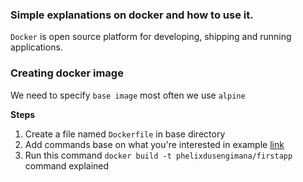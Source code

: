 ### Simple explanations on docker and how to use it.

`Docker` is open source platform for developing, shipping and running applications.

### Creating docker image

We need to specify `base image`  most often we use  `alpine` 

**Steps**

1. Create a file named `Dockerfile` in base directory
2. Add commands base on what you're interested in example [link](https://github.com/phelixdusengimana/hello-docker/blob/main/Dockerfile)
3. Run this command `docker build -t phelixdusengimana/firstapp`
command explained
